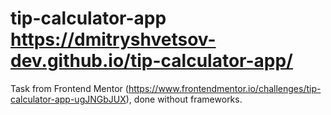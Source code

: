 # tip-calculator-app https://dmitryshvetsov-dev.github.io/tip-calculator-app/
Task from Frontend Mentor (https://www.frontendmentor.io/challenges/tip-calculator-app-ugJNGbJUX), done without frameworks.  

